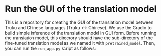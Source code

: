 # Run the GUI of the translation model
This is a repository for creating the GUI of the translation model between Truku and Chinese languages (Truku ↔ Chinese).
We use the Gradio to build simple inference of the translation model in GUI form.
Before running the translation model, this directory should have the sub-directory of the fine-tuned translation model as we named it with `pretrained_model`. Then, you can run the `run_app.py` script as follows:
